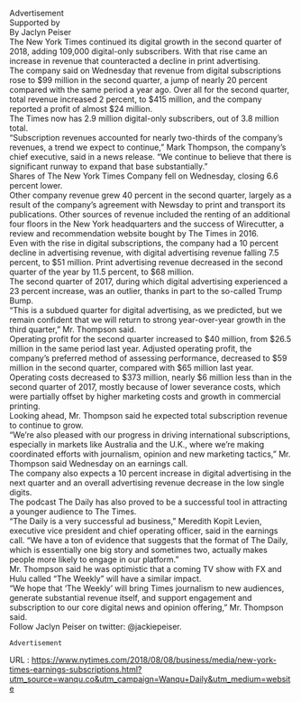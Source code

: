   Advertisement  
    Supported by  
    By Jaclyn Peiser  
    The New York Times continued its digital growth in the second quarter of 2018, adding 109,000 digital-only subscribers. With that rise came an increase in revenue that counteracted a decline in print advertising.  
    The company said on Wednesday that revenue from digital subscriptions rose to $99 million in the second quarter, a jump of nearly 20 percent compared with the same period a year ago. Over all for the second quarter, total revenue increased 2 percent, to $415 million, and the company reported a profit of almost $24 million.  
    The Times now has 2.9 million digital-only subscribers, out of 3.8 million total.  
    “Subscription revenues accounted for nearly two-thirds of the company’s revenues, a trend we expect to continue,” Mark Thompson, the company’s chief executive, said in a news release. “We continue to believe that there is significant runway to expand that base substantially.”  
    Shares of The New York Times Company fell on Wednesday, closing 6.6 percent lower.  
    Other company revenue grew 40 percent in the second quarter, largely as a result of the company’s agreement with Newsday to print and transport its publications. Other sources of revenue included the renting of an additional four floors in the New York headquarters and the success of Wirecutter, a review and recommendation website bought by The Times in 2016.  
    Even with the rise in digital subscriptions, the company had a 10 percent decline in advertising revenue, with digital advertising revenue falling 7.5 percent, to $51 million. Print advertising revenue decreased in the second quarter of the year by 11.5 percent, to $68 million.  
    The second quarter of 2017, during which digital advertising experienced a 23 percent increase, was an outlier, thanks in part to the so-called Trump Bump.  
    “This is a subdued quarter for digital advertising, as we predicted, but we remain confident that we will return to strong year-over-year growth in the third quarter,” Mr. Thompson said.  
    Operating profit for the second quarter increased to $40 million, from $26.5 million in the same period last year. Adjusted operating profit, the company’s preferred method of assessing performance, decreased to $59 million in the second quarter, compared with $65 million last year.  
    Operating costs decreased to $373 million, nearly $6 million less than in the second quarter of 2017, mostly because of lower severance costs, which were partially offset by higher marketing costs and growth in commercial printing.  
    Looking ahead, Mr. Thompson said he expected total subscription revenue to continue to grow.  
    “We’re also pleased with our progress in driving international subscriptions, especially in markets like Australia and the U.K., where we’re making coordinated efforts with journalism, opinion and new marketing tactics,” Mr. Thompson said Wednesday on an earnings call.  
    The company also expects a 10 percent increase in digital advertising in the next quarter and an overall advertising revenue decrease in the low single digits.  
    The podcast The Daily has also proved to be a successful tool in attracting a younger audience to The Times.  
    “The Daily is a very successful ad business,” Meredith Kopit Levien, executive vice president and chief operating officer, said in the earnings call. “We have a ton of evidence that suggests that the format of The Daily, which is essentially one big story and sometimes two, actually makes people more likely to engage in our platform.”  
    Mr. Thompson said he was optimistic that a coming TV show with FX and Hulu called “The Weekly” will have a similar impact.  
    “We hope that ‘The Weekly’ will bring Times journalism to new audiences, generate substantial revenue itself, and support engagement and subscription to our core digital news and opinion offering,” Mr. Thompson said.  
    Follow Jaclyn Peiser on twitter: @jackiepeiser.  
      
    Advertisement  
    
  URL : https://www.nytimes.com/2018/08/08/business/media/new-york-times-earnings-subscriptions.html?utm_source=wanqu.co&utm_campaign=Wanqu+Daily&utm_medium=website